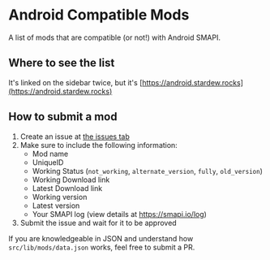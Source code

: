 # Android Compatible Mods

A list of mods that are compatible (or not!) with Android SMAPI.

## Where to see the list

It's linked on the sidebar twice, but it's [https://android.stardew.rocks](https://android.stardew.rocks)

## How to submit a mod

1. Create an issue at [the issues tab](https://github.com/stardewrocks/android-compatible-mods/issues)
2. Make sure to include the following information:
    - Mod name
    - UniqueID
    - Working Status (`not_working`, `alternate_version`, `fully`, `old_version`)
    - Working Download link
    - Latest Download link
    - Working version
    - Latest version
    - Your SMAPI log (view details at <https://smapi.io/log>)
3. Submit the issue and wait for it to be approved

If you are knowledgeable in JSON and understand how `src/lib/mods/data.json` works, feel free to submit a PR.
